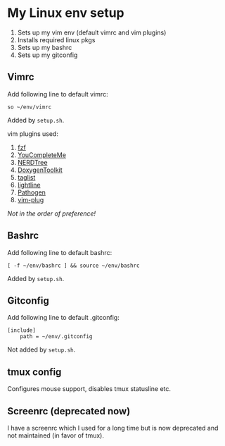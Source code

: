 # My Linux env setup

1. Sets up my vim env (default vimrc and vim plugins)
2. Installs required linux pkgs
3. Sets up my bashrc
3. Sets up my gitconfig

## Vimrc
Add following line to default vimrc:

```so ~/env/vimrc```

Added by `setup.sh`.

vim plugins used:
1. [fzf](https://github.com/junegunn/fzf.vim)
2. [YouCompleteMe](https://github.com/Valloric/YouCompleteMe)
3. [NERDTree](https://github.com/scrooloose/nerdtree)
4. [DoxygenToolkit](https://github.com/vim-scripts/DoxygenToolkit.vim)
5. [taglist](https://www.vim.org/scripts/script.php?script_id=273)
6. [lightline](https://github.com/itchyny/lightline.vim)
7. [Pathogen](https://github.com/tpope/vim-pathogen)
8. [vim-plug](https://github.com/junegunn/vim-plug)

_Not in the order of preference!_

## Bashrc
Add following line to default bashrc:

```[ -f ~/env/bashrc ] && source ~/env/bashrc```

Added by `setup.sh`.

## Gitconfig
Add following line to default .gitconfig:
```
[include]
	path = ~/env/.gitconfig
```
Not added by `setup.sh`.

## tmux config
Configures mouse support, disables tmux statusline etc.

## Screenrc (deprecated now)
I have a screenrc which I used for a long time but is now deprecated and not maintained (in favor of tmux).
